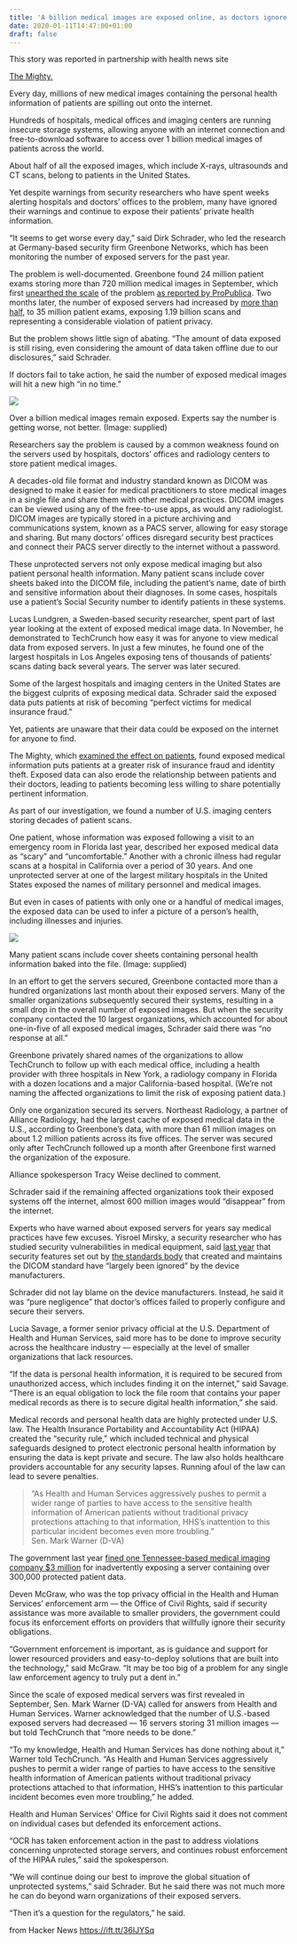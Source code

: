 ```yaml
---
title: 'A billion medical images are exposed online, as doctors ignore warnings'
date: 2020-01-11T14:47:00+01:00
draft: false
---
```


This story was reported in partnership with health news site

[The Mighty.](https://themighty.com/2020/01/unsecured-medical-image-data-threat-to-patients)

Every day, millions of new medical images containing the personal health information of patients are spilling out onto the internet.

Hundreds of hospitals, medical offices and imaging centers are running insecure storage systems, allowing anyone with an internet connection and free-to-download software to access over 1 billion medical images of patients across the world.

About half of all the exposed images, which include X-rays, ultrasounds and CT scans, belong to patients in the United States.

Yet despite warnings from security researchers who have spent weeks alerting hospitals and doctors’ offices to the problem, many have ignored their warnings and continue to expose their patients’ private health information.

“It seems to get worse every day,” said Dirk Schrader, who led the research at Germany-based security firm Greenbone Networks, which has been monitoring the number of exposed servers for the past year.

The problem is well-documented. Greenbone found 24 million patient exams storing more than 720 million medical images in September, which first [unearthed the scale](https://www.greenbone.net/en/unprotected-patient-data-on-the-internet-a-massive-global-data-leak/) of the problem [as reported by ProPublica](https://www.propublica.org/article/millions-of-americans-medical-images-and-data-are-available-on-the-internet). Two months later, the number of exposed servers had increased by [more than half](https://www.greenbone.net/en/the-good_bad_ugly-amount_is_rising/), to 35 million patient exams, exposing 1.19 billion scans and representing a considerable violation of patient privacy.

But the problem shows little sign of abating. “The amount of data exposed is still rising, even considering the amount of data taken offline due to our disclosures,” said Schrader.

If doctors fail to take action, he said the number of exposed medical images will hit a new high “in no time.”

![](https://techcrunch.com/wp-content/uploads/2020/01/patient-scan.png)

Over a billion medical images remain exposed. Experts say the number is getting worse, not better. (Image: supplied)

Researchers say the problem is caused by a common weakness found on the servers used by hospitals, doctors’ offices and radiology centers to store patient medical images.

A decades-old file format and industry standard known as DICOM was designed to make it easier for medical practitioners to store medical images in a single file and share them with other medical practices. DICOM images can be viewed using any of the free-to-use apps, as would any radiologist. DICOM images are typically stored in a picture archiving and communications system, known as a PACS server, allowing for easy storage and sharing. But many doctors’ offices disregard security best practices and connect their PACS server directly to the internet without a password.

These unprotected servers not only expose medical imaging but also patient personal health information. Many patient scans include cover sheets baked into the DICOM file, including the patient’s name, date of birth and sensitive information about their diagnoses. In some cases, hospitals use a patient’s Social Security number to identify patients in these systems.

Lucas Lundgren, a Sweden-based security researcher, spent part of last year looking at the extent of exposed medical image data. In November, he demonstrated to TechCrunch how easy it was for anyone to view medical data from exposed servers. In just a few minutes, he found one of the largest hospitals in Los Angeles exposing tens of thousands of patients’ scans dating back several years. The server was later secured.

Some of the largest hospitals and imaging centers in the United States are the biggest culprits of exposing medical data. Schrader said the exposed data puts patients at risk of becoming “perfect victims for medical insurance fraud.”

Yet, patients are unaware that their data could be exposed on the internet for anyone to find.

The Mighty, which [examined the effect on patients](https://themighty.com/2020/01/unsecured-medical-image-data-threat-to-patients), found exposed medical information puts patients at a greater risk of insurance fraud and identity theft. Exposed data can also erode the relationship between patients and their doctors, leading to patients becoming less willing to share potentially pertinent information.

As part of our investigation, we found a number of U.S. imaging centers storing decades of patient scans.

One patient, whose information was exposed following a visit to an emergency room in Florida last year, described her exposed medical data as “scary” and “uncomfortable.” Another with a chronic illness had regular scans at a hospital in California over a period of 30 years. And one unprotected server at one of the largest military hospitals in the United States exposed the names of military personnel and medical images.

But even in cases of patients with only one or a handful of medical images, the exposed data can be used to infer a picture of a person’s health, including illnesses and injuries.

![](https://techcrunch.com/wp-content/uploads/2020/01/exposed-health-data.png)

Many patient scans include cover sheets containing personal health information baked into the file. (Image: supplied)

In an effort to get the servers secured, Greenbone contacted more than a hundred organizations last month about their exposed servers. Many of the smaller organizations subsequently secured their systems, resulting in a small drop in the overall number of exposed images. But when the security company contacted the 10 largest organizations, which accounted for about one-in-five of all exposed medical images, Schrader said there was “no response at all.”

Greenbone privately shared names of the organizations to allow TechCrunch to follow up with each medical office, including a health provider with three hospitals in New York, a radiology company in Florida with a dozen locations and a major California-based hospital. (We’re not naming the affected organizations to limit the risk of exposing patient data.)

Only one organization secured its servers. Northeast Radiology, a partner of Alliance Radiology, had the largest cache of exposed medical data in the U.S., according to Greenbone’s data, with more than 61 million images on about 1.2 million patients across its five offices. The server was secured only after TechCrunch followed up a month after Greenbone first warned the organization of the exposure.

Alliance spokesperson Tracy Weise declined to comment.

Schrader said if the remaining affected organizations took their exposed systems off the internet, almost 600 million images would “disappear” from the internet.

Experts who have warned about exposed servers for years say medical practices have few excuses. Yisroel Mirsky, a security researcher who has studied security vulnerabilities in medical equipment, said [last year](https://www.dicomstandard.org/using/security/) that security features set out by [the standards body](https://www.dicomstandard.org/using/security/) that created and maintains the DICOM standard have “largely been ignored” by the device manufacturers.

Schrader did not lay blame on the device manufacturers. Instead, he said it was “pure negligence” that doctor’s offices failed to properly configure and secure their servers.

Lucia Savage, a former senior privacy official at the U.S. Department of Health and Human Services, said more has to be done to improve security across the healthcare industry — especially at the level of smaller organizations that lack resources.

“If the data is personal health information, it is required to be secured from unauthorized access, which includes finding it on the internet,” said Savage. “There is an equal obligation to lock the file room that contains your paper medical records as there is to secure digital health information,” she said.

Medical records and personal health data are highly protected under U.S. law. The Health Insurance Portability and Accountability Act (HIPAA) created the “security rule,” which included technical and physical safeguards designed to protect electronic personal health information by ensuring the data is kept private and secure. The law also holds healthcare providers accountable for any security lapses. Running afoul of the law can lead to severe penalties.

> “As Health and Human Services aggressively pushes to permit a wider range of parties to have access to the sensitive health information of American patients without traditional privacy protections attaching to that information, HHS’s inattention to this particular incident becomes even more troubling.”  
> Sen. Mark Warner (D-VA)

The government last year [fined one Tennessee-based medical imaging company $3 million](https://www.hhs.gov/about/news/2019/05/06/tennessee-diagnostic-medical-imaging-services-company-pays-3000000-settle-breach.html) for inadvertently exposing a server containing over 300,000 protected patient data.

Deven McGraw, who was the top privacy official in the Health and Human Services’ enforcement arm — the Office of Civil Rights, said if security assistance was more available to smaller providers, the government could focus its enforcement efforts on providers that willfully ignore their security obligations.

“Government enforcement is important, as is guidance and support for lower resourced providers and easy-to-deploy solutions that are built into the technology,” said McGraw. “It may be too big of a problem for any single law enforcement agency to truly put a dent in.”

Since the scale of exposed medical servers was first revealed in September, Sen. Mark Warner (D-VA) called for answers from Health and Human Services. Warner acknowledged that the number of U.S.-based exposed servers had decreased — 16 servers storing 31 million images — but told TechCrunch that “more needs to be done.”

“To my knowledge, Health and Human Services has done nothing about it,” Warner told TechCrunch. “As Health and Human Services aggressively pushes to permit a wider range of parties to have access to the sensitive health information of American patients without traditional privacy protections attached to that information, HHS’s inattention to this particular incident becomes even more troubling,” he added.

Health and Human Services’ Office for Civil Rights said it does not comment on individual cases but defended its enforcement actions.

“OCR has taken enforcement action in the past to address violations concerning unprotected storage servers, and continues robust enforcement of the HIPAA rules,” said the spokesperson.

“We will continue doing our best to improve the global situation of unprotected systems,” said Schrader. But he said there was not much more he can do beyond warn organizations of their exposed servers.

“Then it’s a question for the regulators,” he said.

  
  
from Hacker News https://ift.tt/36IJYSq